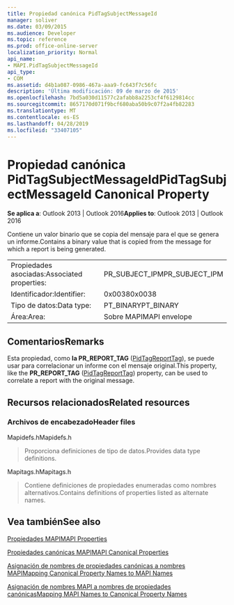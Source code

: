 ```yaml
---
title: Propiedad canónica PidTagSubjectMessageId
manager: soliver
ms.date: 03/09/2015
ms.audience: Developer
ms.topic: reference
ms.prod: office-online-server
localization_priority: Normal
api_name:
- MAPI.PidTagSubjectMessageId
api_type:
- COM
ms.assetid: d4b1a087-0986-467a-aaa9-fc643f7c56fc
description: 'Última modificación: 09 de marzo de 2015'
ms.openlocfilehash: 7bd5a030d11577c2afabb8a2253cf4f6129814cc
ms.sourcegitcommit: 8657170d071f9bcf680aba50b9c07f2a4fb82283
ms.translationtype: MT
ms.contentlocale: es-ES
ms.lasthandoff: 04/28/2019
ms.locfileid: "33407105"
---
```

# <a name="pidtagsubjectmessageid-canonical-property"></a><span data-ttu-id="61eac-103">Propiedad canónica PidTagSubjectMessageId</span><span class="sxs-lookup"><span data-stu-id="61eac-103">PidTagSubjectMessageId Canonical Property</span></span>

  
  
<span data-ttu-id="61eac-104">**Se aplica a**: Outlook 2013 | Outlook 2016</span><span class="sxs-lookup"><span data-stu-id="61eac-104">**Applies to**: Outlook 2013 | Outlook 2016</span></span> 
  
<span data-ttu-id="61eac-105">Contiene un valor binario que se copia del mensaje para el que se genera un informe.</span><span class="sxs-lookup"><span data-stu-id="61eac-105">Contains a binary value that is copied from the message for which a report is being generated.</span></span> 
  
|||
|:-----|:-----|
|<span data-ttu-id="61eac-106">Propiedades asociadas:</span><span class="sxs-lookup"><span data-stu-id="61eac-106">Associated properties:</span></span>  <br/> |<span data-ttu-id="61eac-107">PR_SUBJECT_IPM</span><span class="sxs-lookup"><span data-stu-id="61eac-107">PR_SUBJECT_IPM</span></span>  <br/> |
|<span data-ttu-id="61eac-108">Identificador:</span><span class="sxs-lookup"><span data-stu-id="61eac-108">Identifier:</span></span>  <br/> |<span data-ttu-id="61eac-109">0x0038</span><span class="sxs-lookup"><span data-stu-id="61eac-109">0x0038</span></span>  <br/> |
|<span data-ttu-id="61eac-110">Tipo de datos:</span><span class="sxs-lookup"><span data-stu-id="61eac-110">Data type:</span></span>  <br/> |<span data-ttu-id="61eac-111">PT_BINARY</span><span class="sxs-lookup"><span data-stu-id="61eac-111">PT_BINARY</span></span>  <br/> |
|<span data-ttu-id="61eac-112">Área:</span><span class="sxs-lookup"><span data-stu-id="61eac-112">Area:</span></span>  <br/> |<span data-ttu-id="61eac-113">Sobre MAPI</span><span class="sxs-lookup"><span data-stu-id="61eac-113">MAPI envelope</span></span>  <br/> |
   
## <a name="remarks"></a><span data-ttu-id="61eac-114">Comentarios</span><span class="sxs-lookup"><span data-stu-id="61eac-114">Remarks</span></span>

<span data-ttu-id="61eac-115">Esta propiedad, como **la PR_REPORT_TAG** ([PidTagReportTag](pidtagreporttag-canonical-property.md)), se puede usar para correlacionar un informe con el mensaje original.</span><span class="sxs-lookup"><span data-stu-id="61eac-115">This property, like the **PR_REPORT_TAG** ([PidTagReportTag](pidtagreporttag-canonical-property.md)) property, can be used to correlate a report with the original message.</span></span> 
  
## <a name="related-resources"></a><span data-ttu-id="61eac-116">Recursos relacionados</span><span class="sxs-lookup"><span data-stu-id="61eac-116">Related resources</span></span>

### <a name="header-files"></a><span data-ttu-id="61eac-117">Archivos de encabezado</span><span class="sxs-lookup"><span data-stu-id="61eac-117">Header files</span></span>

<span data-ttu-id="61eac-118">Mapidefs.h</span><span class="sxs-lookup"><span data-stu-id="61eac-118">Mapidefs.h</span></span>
  
> <span data-ttu-id="61eac-119">Proporciona definiciones de tipo de datos.</span><span class="sxs-lookup"><span data-stu-id="61eac-119">Provides data type definitions.</span></span>
    
<span data-ttu-id="61eac-120">Mapitags.h</span><span class="sxs-lookup"><span data-stu-id="61eac-120">Mapitags.h</span></span>
  
> <span data-ttu-id="61eac-121">Contiene definiciones de propiedades enumeradas como nombres alternativos.</span><span class="sxs-lookup"><span data-stu-id="61eac-121">Contains definitions of properties listed as alternate names.</span></span>
    
## <a name="see-also"></a><span data-ttu-id="61eac-122">Vea también</span><span class="sxs-lookup"><span data-stu-id="61eac-122">See also</span></span>



[<span data-ttu-id="61eac-123">Propiedades MAPI</span><span class="sxs-lookup"><span data-stu-id="61eac-123">MAPI Properties</span></span>](mapi-properties.md)
  
[<span data-ttu-id="61eac-124">Propiedades canónicas MAPI</span><span class="sxs-lookup"><span data-stu-id="61eac-124">MAPI Canonical Properties</span></span>](mapi-canonical-properties.md)
  
[<span data-ttu-id="61eac-125">Asignación de nombres de propiedades canónicas a nombres MAPI</span><span class="sxs-lookup"><span data-stu-id="61eac-125">Mapping Canonical Property Names to MAPI Names</span></span>](mapping-canonical-property-names-to-mapi-names.md)
  
[<span data-ttu-id="61eac-126">Asignación de nombres MAPI a nombres de propiedades canónicas</span><span class="sxs-lookup"><span data-stu-id="61eac-126">Mapping MAPI Names to Canonical Property Names</span></span>](mapping-mapi-names-to-canonical-property-names.md)


